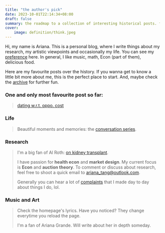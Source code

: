 ```yaml
---
title: "the author's pick"
date: 2023-10-01T22:14:34+08:00
draft: false
summary: the roadmap to a collection of interesting historical posts. freshly updated.
cover:
    image: definition/think.jpeg
---
```


Hi, my name is Ariana. This is a personal blog, where I write things about my research, my artistic viewpoints and occasionally my life. You can see my [preference](https://aritang.github.io/posts/sweetener_philosophy/) here. In general, I like music, math, Econ (part of them), delicious food.

Here are my favourite posts over the history. If you wanna get to know a little bit more about me, this is the perfect place to start. And, maybe check the [archive](https://aritang.github.io/archives/) for further fun.

### One and only most favourite post so far:

> [dating w.r.t. oppo. cost](http://localhost:1313/posts/oppoc/)

### Life

> Beautiful moments and memories: the [conversation series](http://localhost:1313/tags/conversations/).

### Research

> I'm a big fan of Al Roth: [on kidney transplant](http://localhost:1313/posts/kidney/). 
>
> I have passion for **health econ** and **market design**. My current focus is **Econ** and **auction theory**. To comment or discuss about research, feel free to shoot a quick email to ariana_tang@outlook.com.
>
> Generally you can hear a lot of [complaints](http://localhost:1313/tags/complaints/) that I made day to day about things I do, lol.

### Music and Art

> Check the homepage's lyrics. Have you noticed? They change everytime you reload the page.
>
> I'm a fan of Ariana Grande. Will write about her in depth someday.
